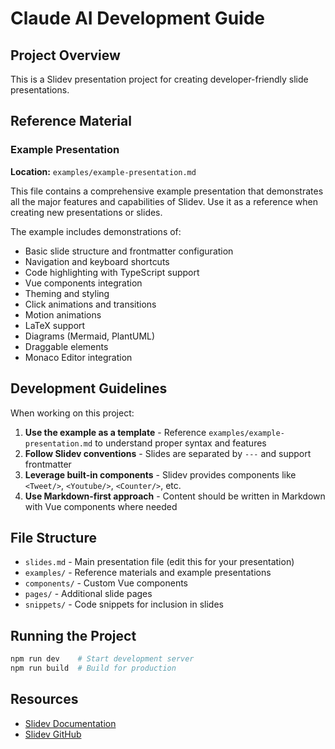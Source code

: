 # Claude AI Development Guide

## Project Overview
This is a Slidev presentation project for creating developer-friendly slide presentations.

## Reference Material

### Example Presentation
**Location:** `examples/example-presentation.md`

This file contains a comprehensive example presentation that demonstrates all the major features and capabilities of Slidev. Use it as a reference when creating new presentations or slides.

The example includes demonstrations of:
- Basic slide structure and frontmatter configuration
- Navigation and keyboard shortcuts
- Code highlighting with TypeScript support
- Vue components integration
- Theming and styling
- Click animations and transitions
- Motion animations
- LaTeX support
- Diagrams (Mermaid, PlantUML)
- Draggable elements
- Monaco Editor integration

## Development Guidelines

When working on this project:

1. **Use the example as a template** - Reference `examples/example-presentation.md` to understand proper syntax and features
2. **Follow Slidev conventions** - Slides are separated by `---` and support frontmatter
3. **Leverage built-in components** - Slidev provides components like `<Tweet/>`, `<Youtube/>`, `<Counter/>`, etc.
4. **Use Markdown-first approach** - Content should be written in Markdown with Vue components where needed

## File Structure
- `slides.md` - Main presentation file (edit this for your presentation)
- `examples/` - Reference materials and example presentations
- `components/` - Custom Vue components
- `pages/` - Additional slide pages
- `snippets/` - Code snippets for inclusion in slides

## Running the Project
```bash
npm run dev    # Start development server
npm run build  # Build for production
```

## Resources
- [Slidev Documentation](https://sli.dev)
- [Slidev GitHub](https://github.com/slidevjs/slidev)
